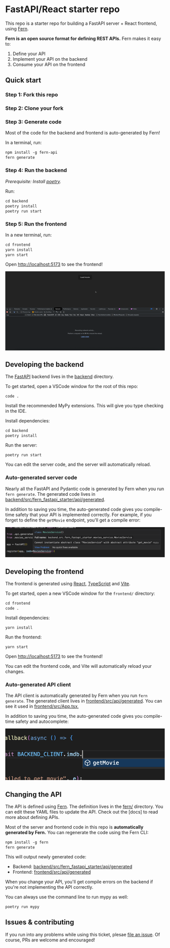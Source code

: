 # FastAPI/React starter repo

This repo is a starter repo for building a FastAPI server + React frontend,
using [Fern](https://github.com/fern-api/fern).

**Fern is an open source format for defining REST APIs.** Fern makes it easy to:

1. Define your API
1. Implement your API on the backend
1. Consume your API on the frontend

## Quick start

### Step 1: Fork this repo

### Step 2: Clone your fork

### Step 3: Generate code

Most of the code for the backend and frontend is auto-generated by Fern!

In a terminal, run:

```
npm install -g fern-api
fern generate
```

### Step 4: Run the backend

_Prerequisite: Install [poetry](https://python-poetry.org/docs/)._

Run:

```
cd backend
poetry install
poetry run start
```

### Step 5: Run the frontend

In a new terminal, run:

```
cd frontend
yarn install
yarn start
```

Open [http://localhost:5173](http://localhost:5173) to see the frontend!

![frontend](assets/frontend-demo.gif)

## Developing the backend

The [FastAPI](https://fastapi.tiangolo.com/) backend lives in the
[backend](backend/) directory.

To get started, open a VSCode window for the root of this repo:

```
code .
```

Install the recommended MyPy extensions. This will give you type checking in the IDE.

Install dependencies:

```
cd backend
poetry install
```

Run the server:

```
poetry run start
```

You can edit the server code, and the server will automatically reload.

### Auto-generated server code

Nearly all the FastAPI and Pydantic code is generated by Fern when you run `fern generate`.
The generated code lives in [backend/src/fern_fastapi_starter/api/generated](backend/src/fern_fastapi_starter/api/generated).

In addition to saving you time, the auto-generated code gives you compile-time safety
that your API is implemented correctly. For example, if you forget to define the `getMovie`
endpoint, you'll get a compile error:

![backend mypy error](./assets/backend-mypy-error.png)

## Developing the frontend

The frontend is generated using [React](https://reactjs.org/),
[TypeScript](https://www.typescriptlang.org/) and [Vite](https://vitejs.dev/).

To get started, open a new VSCode window for the `frontend/` directory:

```
cd frontend
code .
```

Install dependencies:

```
yarn install
```

Run the frontend:

```
yarn start
```

Open [http://localhost:5173](http://localhost:5173) to see the frontend!

You can edit the frontend code, and Vite will automatically reload your changes.

### Auto-generated API client

The API client is automatically generated by Fern when you run `fern generate`.
The generated client lives in [frontend/src/api/generated](frontend/src/api/generated). You can see it used
in [frontend/src/App.tsx](frontend/src/App.tsx),

In addition to saving you time, the auto-generated code gives you compile-time safety
and autocomplete:

![frontend autocomplete](./assets/frontend-autocomplete.png)

## Changing the API

The API is defined using [Fern](https://www.buildwithfern.com/). The definition
lives in the [fern/](fern/api/definition) directory. You can edit these YAML files
to update the API. Check out the [docs] to read more about defining APIs.

Most of the server and frontend code in this repo is **automatically generated
by Fern.** You can regenerate the code using the Fern CLI:

```
npm install -g fern
fern generate
```

This will output newly generated code:

- Backend: [backend/src/fern_fastapi_starter/api/generated](backend/src/fern_fastapi_starter/api/generated)
- Frontend: [frontend/src/api/generated](frontend/src/api/generated)

When you change your API, you'll get compile errors on the backend if you're not
implementing the API correctly.

You can always use the command line to run mypy as well:

```
poetry run mypy
```

## Issues & contributing

If you run into any problems while using this ticket, plesae [file an
issue](https://github.com/fern-api/fastapi-starter/issues). Of course, PRs are
welcome and encouraged!
